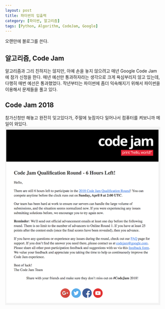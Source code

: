 ```yaml
---
layout: post
title: 파이썬의 입출력
category: [파이썬, 알고리즘]
tags: [Python, Algorithm, CodeJam, Google]
---
```


오랜만에 블로그를 쓴다.

## 알고리즘, Code Jam
알고리즘과 그리 친하지는 않지만, 아예 손을 놓지 않으려고 매년 Google Code Jam에 참가 신청을 한다.
매년 예선만 통과하자라는 생각으로 크게 욕심부리지 않고 있는데, 다행히 매번 예선은 통과했었다.
작년부터는 파이썬에 좀더 익숙해지기 위해서 파이썬을 이용해서 문제들을 풀고 있다.

## Code Jam 2018
참가신청만 해놓고 완전히 잊고있다가, 주말에 늦잠자다 일어나서 컴퓨터를 켜보니까 메일이 와있다.
![6hours left](/post_assets/2018-04-11/codejam_6hour.png)
